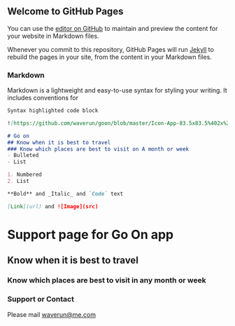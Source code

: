 ## Welcome to GitHub Pages

You can use the [editor on GitHub](https://github.com/waverun/goon/edit/master/index.md) to maintain and preview the content for your website in Markdown files.

Whenever you commit to this repository, GitHub Pages will run [Jekyll](https://jekyllrb.com/) to rebuild the pages in your site, from the content in your Markdown files.

### Markdown

Markdown is a lightweight and easy-to-use syntax for styling your writing. It includes conventions for

```markdown
Syntax highlighted code block

![https://github.com/waverun/goon/blob/master/Icon-App-83.5x83.5%402x%20copy.png]

# Go on 
## Know when it is best to travel 
### Know which places are best to visit on A month or week 
- Bulleted
- List

1. Numbered
2. List

**Bold** and _Italic_ and `Code` text

[Link](url) and ![Image](src)
```
# Support page for Go On app

## Know when it is best to travel 
### Know which places are best to visit in any month or week 

### Support or Contact

Please mail waverun@me.com
